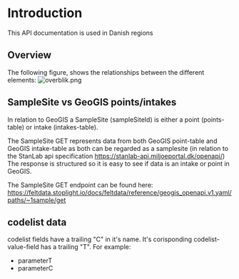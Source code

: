 # Introduction
This API documentation is used in Danish regions 


## Overview
The following figure, shows the relationships between the different elements:
 ![overblik.png](https://stoplight.io/api/v1/projects/cHJqOjQ3OTc0/images/yQqe0A07hVg)

## SampleSite vs GeoGIS points/intakes
In relation to GeoGIS a SampleSite (sampleSiteId) is either a point (points-table) or intake (intakes-table). 

The SampleSite GET represents data from both GeoGIS point-table and GeoGIS intake-table as both can be regarded as a samplesite (in relation to the StanLab api specification https://stanlab-api.miljoeportal.dk/openapi/)
The response is structured so it is easy to see if data is an intake or point in GeoGIS.

The SampleSite GET endpoint can be found here: https://feltdata.stoplight.io/docs/feltdata/reference/geogis_openapi.v1.yaml/paths/~1sample/get

## codelist data
codelist fields have a trailing "C" in it's name. It's corisponding codelist-value-field has a trailing "T".
For example:
 - parameterT
 - parameterC






